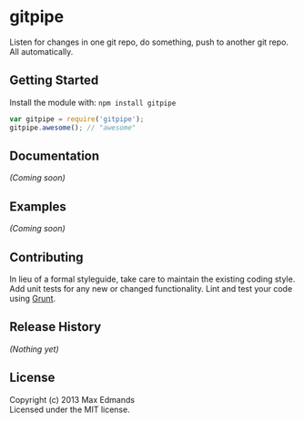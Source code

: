 # gitpipe

Listen for changes in one git repo, do something, push to another git repo. All automatically.

## Getting Started
Install the module with: `npm install gitpipe`

```javascript
var gitpipe = require('gitpipe');
gitpipe.awesome(); // "awesome"
```

## Documentation
_(Coming soon)_

## Examples
_(Coming soon)_

## Contributing
In lieu of a formal styleguide, take care to maintain the existing coding style. Add unit tests for any new or changed functionality. Lint and test your code using [Grunt](http://gruntjs.com/).

## Release History
_(Nothing yet)_

## License
Copyright (c) 2013 Max Edmands  
Licensed under the MIT license.
